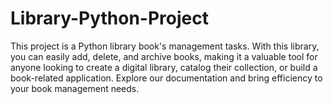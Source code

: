 # Library-Python-Project
This project is a Python library book's management tasks. With this library, you can easily add, delete, and archive books, making it a valuable tool for anyone looking to create a digital library, catalog their collection, or build a book-related application. Explore our documentation and bring efficiency to your book management needs.
